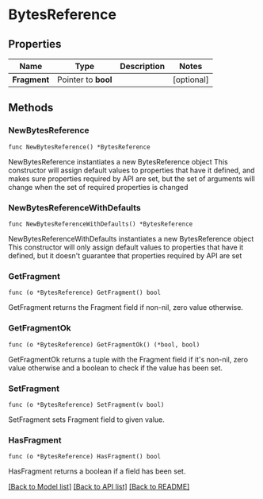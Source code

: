 # BytesReference

## Properties

Name | Type | Description | Notes
------------ | ------------- | ------------- | -------------
**Fragment** | Pointer to **bool** |  | [optional] 

## Methods

### NewBytesReference

`func NewBytesReference() *BytesReference`

NewBytesReference instantiates a new BytesReference object
This constructor will assign default values to properties that have it defined,
and makes sure properties required by API are set, but the set of arguments
will change when the set of required properties is changed

### NewBytesReferenceWithDefaults

`func NewBytesReferenceWithDefaults() *BytesReference`

NewBytesReferenceWithDefaults instantiates a new BytesReference object
This constructor will only assign default values to properties that have it defined,
but it doesn't guarantee that properties required by API are set

### GetFragment

`func (o *BytesReference) GetFragment() bool`

GetFragment returns the Fragment field if non-nil, zero value otherwise.

### GetFragmentOk

`func (o *BytesReference) GetFragmentOk() (*bool, bool)`

GetFragmentOk returns a tuple with the Fragment field if it's non-nil, zero value otherwise
and a boolean to check if the value has been set.

### SetFragment

`func (o *BytesReference) SetFragment(v bool)`

SetFragment sets Fragment field to given value.

### HasFragment

`func (o *BytesReference) HasFragment() bool`

HasFragment returns a boolean if a field has been set.


[[Back to Model list]](../README.md#documentation-for-models) [[Back to API list]](../README.md#documentation-for-api-endpoints) [[Back to README]](../README.md)


